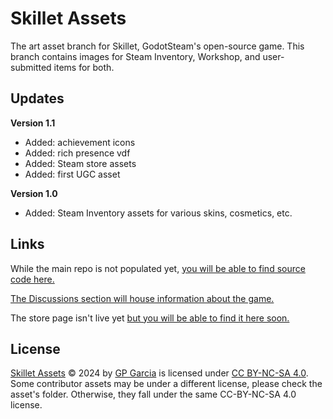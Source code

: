 # Skillet Assets
The art asset branch for Skillet, GodotSteam's open-source game. This branch contains images for Steam Inventory, Workshop, and user-submitted items for both.

## Updates

**Version 1.1**
- Added: achievement icons
- Added: rich presence vdf
- Added: Steam store assets
- Added: first UGC asset

**Version 1.0**
- Added: Steam Inventory assets for various skins, cosmetics, etc.

## Links
While the main repo is not populated yet, [you will be able to find source code here.](https://github.com/GodotSteam/Skillet)

[The Discussions section will house information about the game.](https://github.com/GodotSteam/Skillet/discussions)

The store page isn't live yet [but you will be able to find it here soon.](https://store.steampowered.com/app/3013040/Skillet/)

## License
[Skillet Assets](https://github.com/GodotSteam/Skillet-Assets) © 2024 by [GP Garcia](https://grampsgarcia.com/) is licensed under [CC BY-NC-SA 4.0](https://creativecommons.org/licenses/by-nc-sa/4.0/?ref=chooser-v1).  Some contributor assets may be under a different license, please check the asset's folder.  Otherwise, they fall under the same CC-BY-NC-SA 4.0 license.